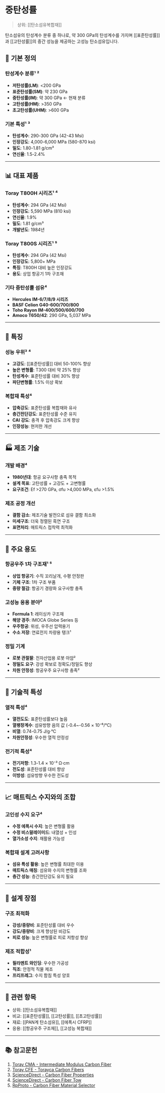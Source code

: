 # 중탄성률

> 상위: [[탄소섬유복합재]]

탄소섬유의 탄성계수 분류 중 하나로, 약 300 GPa의 탄성계수를 가지며 [[표준탄성률]]과 [[고탄성률]]의 중간 성능을 제공하는 고성능 탄소섬유입니다.

## 🔩 기본 정의

### 탄성계수 분류¹ ²
- **저탄성률(LM)**: <200 GPa
- **표준탄성률(SM)**: 약 230 GPa
- **중탄성률(IM)**: 약 300 GPa ← 현재 분류
- **고탄성률(HM)**: >350 GPa  
- **초고탄성률(UHM)**: >600 GPa

### 기본 특성¹ ³
- **탄성계수**: 290-300 GPa (42-43 Msi)
- **인장강도**: 4,000-6,000 MPa (580-870 ksi)
- **밀도**: 1.80-1.81 g/cm³
- **연신율**: 1.5-2.4%

---

## 📊 대표 제품

### Toray T800H 시리즈¹ ⁴
- **탄성계수**: 294 GPa (42 Msi)
- **인장강도**: 5,590 MPa (810 ksi)
- **연신율**: 1.9%
- **밀도**: 1.81 g/cm³
- **개발년도**: 1984년

### Toray T800S 시리즈¹ ⁵
- **탄성계수**: 294 GPa (42 Msi)
- **인장강도**: 5,800+ MPa
- **특징**: T800H 대비 높은 인장강도
- **용도**: 상업 항공기 1차 구조재

### 기타 중탄성률 섬유⁴
- **Hercules IM-6/7/8/9 시리즈**
- **BASF Celion G40-600/700/800**
- **Toho Rayon IM-400/500/600/700**
- **Amoco T650/42**: 290 GPa, 5,037 MPa

---

## 🎯 특징

### 성능 우위³ ⁴
- **고강도**: [[표준탄성률]] 대비 50-100% 향상
- **높은 변형률**: T300 대비 약 25% 향상
- **탄성계수**: 표준탄성률 대비 30% 향상
- **파단변형률**: 1.5% 이상 확보

### 복합재 특성⁴
- **압축강도**: 표준탄성률 복합재와 유사
- **층간전단강도**: 표준탄성률 수준 유지
- **CAI 강도**: 충격 후 압축강도 크게 향상
- **인장성능**: 현저한 개선

---

## 🏭 제조 기술

### 개발 배경⁴
- **1980년대**: 항공 요구사항 충족 목적
- **설계 목표**: 고탄성률 + 고강도 + 고변형률
- **요구조건**: Ef >270 GPa, σfu >4,000 MPa, εfu >1.5%

### 제조 공정 개선
- **결함 감소**: 제조기술 발전으로 섬유 결함 최소화
- **미세구조**: 더욱 정렬된 흑연 구조
- **표면처리**: 매트릭스 접착력 최적화

---

## 🌟 주요 용도

### 항공우주 1차 구조재¹ ⁵
- **상업 항공기**: 수직 꼬리날개, 수평 안정판
- **기체 구조**: 1차 구조 부품
- **중량 절감**: 항공기 경량화 요구사항 충족

### 고성능 응용 분야²
- **Formula 1**: 레이싱카 구조재
- **해양 경주**: IMOCA Globe Series 등
- **우주항공**: 위성, 우주선 압력용기
- **수소 저장**: 연료전지 차량용 탱크¹

### 정밀 기계
- **로봇 관절팔**: 전자산업용 로봇 아암²
- **정밀도 요구**: 강성 확보로 정확도/정밀도 향상
- **차원 안정성**: 항공우주 요구사항 충족²

---

## 🔬 기술적 특성

### 열적 특성⁴
- **열전도도**: 표준탄성률보다 높음
- **열팽창계수**: 섬유방향 음의 값 (-0.4~-0.56 × 10⁻⁶/°C)
- **비열**: 0.74-0.75 J/g·°C
- **차원안정성**: 우수한 열적 안정성

### 전기적 특성⁴
- **전기저항**: 1.3-1.4 × 10⁻³ Ω·cm
- **전도성**: 표준탄성률 대비 향상
- **이방성**: 섬유방향 우수한 전도성

---

## 📈 매트릭스 수지와의 조합

### 고인성 수지 요구⁴
- **수정 에폭시 수지**: 높은 변형률 활용
- **수정 비스말레이미드**: 내열성 + 인성
- **열가소성 수지**: 재활용 가능성

### 복합재 설계 고려사항
- **섬유 특성 활용**: 높은 변형률 최대한 이용
- **매트릭스 매칭**: 섬유와 수지의 변형률 조화
- **층간 성능**: 층간전단강도 유지 필요

---

## 🎯 설계 장점

### 구조 최적화
- **강성/중량비**: 표준탄성률 대비 우수
- **강도/중량비**: 크게 향상된 비강도
- **피로 성능**: 높은 변형률로 피로 저항성 향상

### 제조 적합성¹
- **필라멘트 와인딩**: 우수한 가공성
- **직조**: 안정적 직물 제조
- **프리프레그**: 수지 함침 특성 양호

---

## 🔗 관련 항목
- 상위: [[탄소섬유복합재]]
- 비교: [[표준탄성률]], [[고탄성률]], [[초고탄성률]]
- 재료: [[PAN계 탄소섬유]], [[에폭시 CFRP]]
- 응용: [[항공우주 구조재]], [[고성능 복합재]]

---

## 📚 참고문헌

1. [Toray CMA - Intermediate Modulus Carbon Fiber](https://www.toraycma.com/products/carbon-fiber/)
2. [Toray CFE - Torayca Carbon Fibers](https://toray-cfe.com/en/products/torayca-carbon-fibers/)
3. [ScienceDirect - Carbon Fiber Properties](https://www.sciencedirect.com/topics/materials-science/carbon-fiber-properties)
4. [ScienceDirect - Carbon Fiber Tow](https://www.sciencedirect.com/topics/materials-science/carbon-fiber-tow)
5. [RpProto - Carbon Fiber Material Selector](https://www.rpproto.com/carbon-fiber-material)